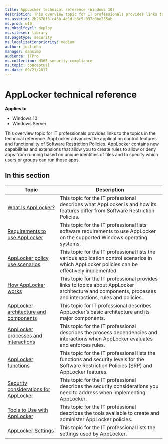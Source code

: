 ```yaml
---
title: AppLocker technical reference (Windows 10)
description: This overview topic for IT professionals provides links to the topics in the technical reference.
ms.assetid: 2b2678f8-c46b-4e1d-b8c5-037c0be255ab
ms.prod: w10
ms.mktglfcycl: deploy
ms.sitesec: library
ms.pagetype: security
ms.localizationpriority: medium
author: justinha
manager: dansimp
audience: ITPro
ms.collection: M365-security-compliance
ms.topic: conceptual
ms.date: 09/21/2017
---
```


# AppLocker technical reference

**Applies to**
 -   Windows 10 
 -   Windows Server

This overview topic for IT professionals provides links to the topics in the technical reference.
AppLocker advances the application control features and functionality of Software Restriction Policies. AppLocker contains new capabilities and extensions that allow you to create rules to allow or deny apps from running based on unique identities of files and to specify which users or groups can run those apps.

## In this section

| Topic | Description |
| - | - |
| [What Is AppLocker?](what-is-applocker.md) | This topic for the IT professional describes what AppLocker is and how its features differ from Software Restriction Policies. |
| [Requirements to use AppLocker](requirements-to-use-applocker.md) | This topic for the IT professional lists software requirements to use AppLocker on the supported Windows operating systems. |
| [AppLocker policy use scenarios](applocker-policy-use-scenarios.md) | This topic for the IT professional lists the various application control scenarios in which AppLocker policies can be effectively implemented. |
| [How AppLocker works](how-applocker-works-techref.md) | This topic for the IT professional provides links to topics about AppLocker architecture and components, processes and interactions, rules and policies. |
| [AppLocker architecture and components](applocker-architecture-and-components.md) | This topic for IT professional describes AppLocker’s basic architecture and its major components. | 
| [AppLocker processes and interactions](applocker-processes-and-interactions.md) | This topic for the IT professional describes the process dependencies and interactions when AppLocker evaluates and enforces rules. | 
| [AppLocker functions](applocker-functions.md) | This topic for the IT professional lists the functions and security levels for the Software Restriction Policies (SRP) and AppLocker features. | 
| [Security considerations for AppLocker](security-considerations-for-applocker.md) | This topic for the IT professional describes the security considerations you need to address when implementing AppLocker. | 
| [Tools to Use with AppLocker](tools-to-use-with-applocker.md) | This topic for the IT professional describes the tools available to create and administer AppLocker policies. | 
| [AppLocker Settings](applocker-settings.md) | This topic for the IT professional lists the settings used by AppLocker. | 
